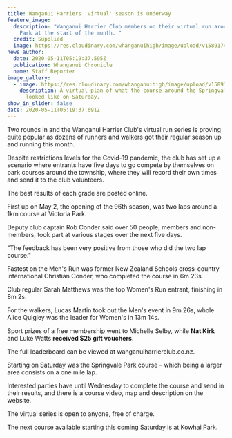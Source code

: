 ```yaml
---
title: Wanganui Harriers 'virtual' season is underway
feature_image:
  description: "Wanganui Harrier Club members on their virtual run around Victoria
    Park at the start of the month. "
  credit: Supplied
  image: https://res.cloudinary.com/whanganuihigh/image/upload/v1589174524/News/WU_Harriers._Nat_Kirk._chron_11.5.20.jpg
news_author:
  date: 2020-05-11T05:19:37.595Z
  publication: Whanganui Chronicle
  name: Staff Reporter
image_gallery:
  - image: https://res.cloudinary.com/whanganuihigh/image/upload/v1589174550/News/WU_Harriers._Map._chron_11.5.20.jpg
    description: A virtual plan of what the course around the Springvale fields
      looked like on Saturday.
show_in_slider: false
date: 2020-05-11T05:19:37.691Z
---
```

Two rounds in and the Wanganui Harrier Club's virtual run series is proving quite popular as dozens of runners and walkers got their regular season up and running this month.

Despite restrictions levels for the Covid-19 pandemic, the club has set up a scenario where entrants have five days to go compete by themselves on park courses around the township, where they will record their own times and send it to the club volunteers.

The best results of each grade are posted online.

First up on May 2, the opening of the 96th season, was two laps around a 1km course at Victoria Park.

Deputy club captain Rob Conder said over 50 people, members and non-members, took part at various stages over the next five days.

"The feedback has been very positive from those who did the two lap course."

Fastest on the Men's Run was former New Zealand Schools cross-country international Christian Conder, who completed the course in 6m 23s.

Club regular Sarah Matthews was the top Women's Run entrant, finishing in 8m 2s.

For the walkers, Lucas Martin took out the Men's event in 9m 26s, whole Alice Quigley was the leader for Women's in 13m 14s.

Sport prizes of a free membership went to Michelle Selby, while **Nat Kirk** and Luke Watts **received $25 gift vouchers**.

The full leaderboard can be viewed at wanganuiharrierclub.co.nz.

Starting on Saturday was the Springvale Park course – which being a larger area consists on a one mile lap.

Interested parties have until Wednesday to complete the course and send in their results, and there is a course video, map and description on the website.

The virtual series is open to anyone, free of charge.

The next course available starting this coming Saturday is at Kowhai Park.